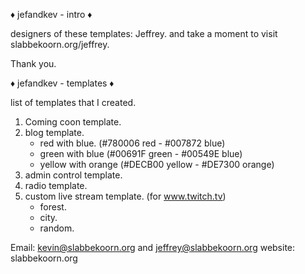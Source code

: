 ♦ jefandkev - intro ♦

designers of these templates: Jeffrey.
and take a moment to visit slabbekoorn.org/jeffrey.

Thank you.

♦ jefandkev - templates ♦ 

list of templates that I created.

1. Coming coon template.
2. blog template.
   - red with blue. (#780006 red - #007872 blue)
   - green with blue (#00691F green - #00549E blue)
   - yellow with orange (#DECB00 yellow - #DE7300 orange)
3. admin control template.
4. radio template.
5. custom live stream template. (for www.twitch.tv)
   - forest.
   - city.
   - random.

Email: kevin@slabbekoorn.org and jeffrey@slabbekoorn.org
website: slabbekoorn.org

